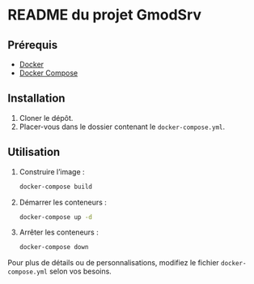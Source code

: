 # README du projet GmodSrv

## Prérequis
- [Docker](https://docs.docker.com/get-docker/)  
- [Docker Compose](https://docs.docker.com/compose/install/)

## Installation
1. Cloner le dépôt.  
2. Placer-vous dans le dossier contenant le `docker-compose.yml`.

## Utilisation
1. Construire l’image :  
    ```bash
    docker-compose build
    ```
2. Démarrer les conteneurs :  
    ```bash
    docker-compose up -d
    ```
3. Arrêter les conteneurs :  
    ```bash
    docker-compose down
    ```

Pour plus de détails ou de personnalisations, modifiez le fichier `docker-compose.yml` selon vos besoins.